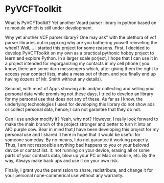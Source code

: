 # PyVCFToolkit

What is PyVCFToolkit?
Yet another Vcard parser library in python based on re module which is still under development.


Why yet another VCF parser library?
One may ask" with the plethora of vcf parser libraries out in pypi.org why are you bothering youself reinveting the wheel?
Well,... I started this project for some reasons. 
First, I decided to develop PyVCFToolkit on my own as a practical pythonic hobby project to learn and explore Python. In a larger scale porject, I hope that I can use it in a project intended for regorganizing my contacts in my cell phone ( you know, there are some darn messengers which, after giving them the right to access your contact lists, make a mess out of them. and you finally end up having dozens of Mr. Smith without any details). 

Second, with most of Apps showing ads and/or collecting and selling your personal data while promising not these days, I tried to develop an library for my personal use that does not any of these. As far as I know, the underlying technologies I used for developing this library do not show ads or collect personal data, hence; I can not garantee that they do not. 


Can I use and/or modify it?
Yeah, why not? However, I really look forward to make the main branch of the project stronger and better to turn it into an AIO purple cow. Bear in mind that,I have been developing this project for my personal use and I shared it here in hope that it would be useful for someone someday. By no means, I do not garantee it working properly. Thus, I am not resposible anything bad happens to you or your beloved device or contact list. it:
 not running on your device,
erasing all or some parts of your contacts data,
blow up your PC or Mac or mobile,
etc.
By the way, Always make back ups and use it on your own risk.


Finally, I grant you the permission to share, redistribute, and change it for your personal none-commerical use without any warranty.
